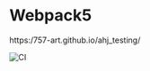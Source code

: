 # Webpack5
https:/757-art.github.io/ahj_testing/

![CI](https://github.com/757-art/ahj_testing/actions/workflows/web.yml/badge.svg)